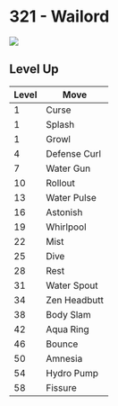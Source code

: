 # 321 - Wailord
![][321]

## Level Up

Level | Move
---   | ---
  1   | Curse
  1   | Splash
  1   | Growl
  4   | Defense Curl
  7   | Water Gun
 10   | Rollout
 13   | Water Pulse
 16   | Astonish
 19   | Whirlpool
 22   | Mist
 25   | Dive
 28   | Rest
 31   | Water Spout
 34   | Zen Headbutt
 38   | Body Slam
 42   | Aqua Ring
 46   | Bounce
 50   | Amnesia
 54   | Hydro Pump
 58   | Fissure



[321]: ../img/pokemon/321.png
